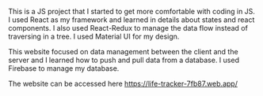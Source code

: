 This is a JS project that I started to get more comfortable with coding in JS. I used React as my framework and learned in details about states and react components. I also used React-Redux to manage the data flow instead of traversing in a tree. I used Material UI for my design.

This website focused on data management between the client and the server and I learned how to push and pull data from a database. I used Firebase to manage my database. 

The website can be accessed here https://life-tracker-7fb87.web.app/
